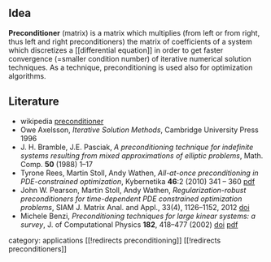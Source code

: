 ## Idea

__Preconditioner__ (matrix) is a matrix which multiplies (from left or from right, thus left and right preconditioners) the matrix of coefficients of a system which discretizes a [[differential equation]] in order to get faster convergence (=smaller condition number) of iterative numerical solution techniques. As a technique, preconditioning is used also for
optimization algorithms.  

## Literature

* wikipedia [preconditioner](http://en.wikipedia.org/wiki/Preconditioner)
* Owe Axelsson, _Iterative Solution Methods_, Cambridge University Press 1996
* J. H. Bramble, J.E. Pasciak, _A preconditioning technique for indefinite systems resulting from mixed approximations of elliptic problems_,  Math. Comp. __50__ (1988) 1&#8211;17
* Tyrone Rees, Martin Stoll, Andy Wathen, _All-at-once preconditioning in PDE-constrained optimization_, Kybernetika __46__:2 (2010) 341 &#8211; 360 [pdf](http://www.kybernetika.cz/content/2010/2/341/paper.pdf)
* John W. Pearson, Martin Stoll, Andy Wathen, _Regularization-robust preconditioners for time-dependent PDE constrained optimization problems_, SIAM J. Matrix Anal. and Appl., 33(4), 1126&#8211;1152, 2012 [doi](http://dx.doi.org/10.1137/110847949)
* Michele Benzi, _Preconditioning techniques for large kinear
systems: a survey_, J. of Computational Physics __182__,
418&#8211;477 (2002) [doi](http://dx.doi.org/10.1006/jcph.2002.7176)
[pdf](http://www.mathcs.emory.edu/~benzi/Web_papers/survey.pdf)

category: applications
[[!redirects preconditioning]]
[[!redirects preconditioners]]